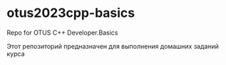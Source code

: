 # otus2023cpp-basics
Repo for OTUS C++ Developer.Basics

Этот репозиторий предназначен для выполнения домашних заданий курса
